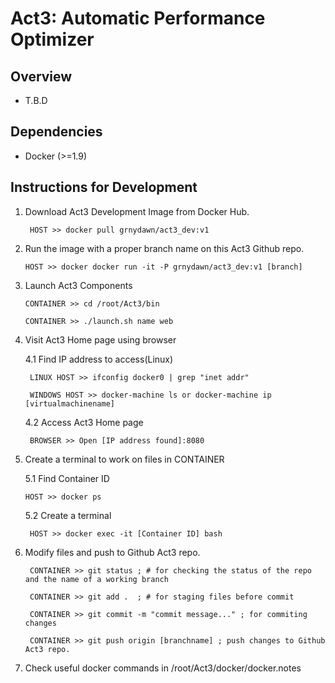 Act3: Automatic Performance Optimizer
==============================


Overview
--------

* T.B.D

Dependencies
------------

* Docker (>=1.9)



Instructions for Development
------------------

1. Download Act3 Development Image from Docker Hub.

        HOST >> docker pull grnydawn/act3_dev:v1


2. Run the image with a proper branch name on this Act3 Github repo. 

	```HOST >> docker docker run -it -P grnydawn/act3_dev:v1 [branch]```


3. Launch Act3 Components

	```CONTAINER >> cd /root/Act3/bin```
	
	```CONTAINER >> ./launch.sh name web```


4. Visit Act3 Home page using browser

    4.1 Find IP address to access(Linux)
    
        LINUX HOST >> ifconfig docker0 | grep "inet addr"
        
        WINDOWS HOST >> docker-machine ls or docker-machine ip [virtualmachinename]
        
    4.2 Access Act3 Home page
   
        BROWSER >> Open [IP address found]:8080


5. Create a terminal to work on files in CONTAINER

    5.1 Find Container ID
    
	```HOST >> docker ps```
	
    5.2 Create a terminal
    
        HOST >> docker exec -it [Container ID] bash


6. Modify files and push to Github Act3 repo.

        CONTAINER >> git status ; # for checking the status of the repo and the name of a working branch
        
        CONTAINER >> git add .  ; # for staging files before commit
        
        CONTAINER >> git commit -m "commit message..." ; for commiting changes
        
        CONTAINER >> git push origin [branchname] ; push changes to Github Act3 repo.
        

7. Check useful docker commands in /root/Act3/docker/docker.notes
